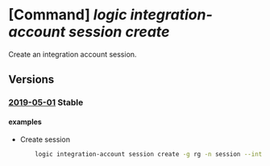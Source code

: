 # [Command] _logic integration-account session create_

Create an integration account session.

## Versions

### [2019-05-01](/Resources/mgmt-plane/L3N1YnNjcmlwdGlvbnMve30vcmVzb3VyY2Vncm91cHMve30vcHJvdmlkZXJzL21pY3Jvc29mdC5sb2dpYy9pbnRlZ3JhdGlvbmFjY291bnRzL3t9L3Nlc3Npb25zL3t9/2019-05-01.xml) **Stable**

<!-- mgmt-plane /subscriptions/{}/resourcegroups/{}/providers/microsoft.logic/integrationaccounts/{}/sessions/{} 2019-05-01 -->

#### examples

- Create session
    ```bash
        logic integration-account session create -g rg -n session --integration-account-name name --content "{'controlNumber':1234}"
    ```
